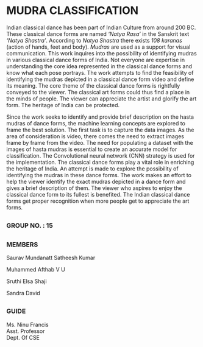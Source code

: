 # MUDRA CLASSIFICATION

Indian classical dance has been part of Indian Culture from around 200 BC. These classical dance forms are named *‘Natya Rasa’* in the Sanskrit text *‘Natya Shastra’*. According to *Natya Shastra* there exists *108 karanas* (action of hands, feet and body). *Mudras*  are used as a support for visual communication. This work inquires into the possibility of identifying mudras in various classical dance forms of India. Not everyone are expertise in understanding the core idea represented in the classical dance forms and know what each pose portrays. The work attempts to find the feasibility of identifying the mudras depicted in a classical dance form video and define its meaning. The core theme of the classical dance forms is rightfully conveyed to the viewer. The classical art forms could thus find a place in the minds of people. The viewer can appreciate the artist and glorify the art form. The heritage of India can be protected. 

Since the work seeks to identify and provide brief description on the hasta mudras of dance forms, the machine learning concepts are explored to frame the best solution. The first task is to capture the data images. As the area of consideration is video, there comes the need to extract images frame by frame from the video. The need for populating a dataset with the images of hasta mudras is essential to create an accurate model for classification. The Convolutional neural network (CNN) strategy is used for the implementation. The classical dance forms play a vital role in enriching the heritage of India. An attempt is made to explore the possibility of identifying the mudras in these dance forms. The work makes an effort to help the viewer identify the exact mudras depicted in a dance form and gives a brief description of them. The viewer who aspires to enjoy the classical dance form to its fullest is benefited. The Indian classical dance forms get proper recognition when more people get to appreciate the art forms.  

##

### GROUP NO.  : 15

##
                 
### MEMBERS   

Saurav Mundanatt Satheesh Kumar

Muhammed Afthab V U

Sruthi Elsa Shaji

Sandra David                           
##
### GUIDE    

Ms. Ninu Francis  
Asst. Professor  
Dept. Of CSE
